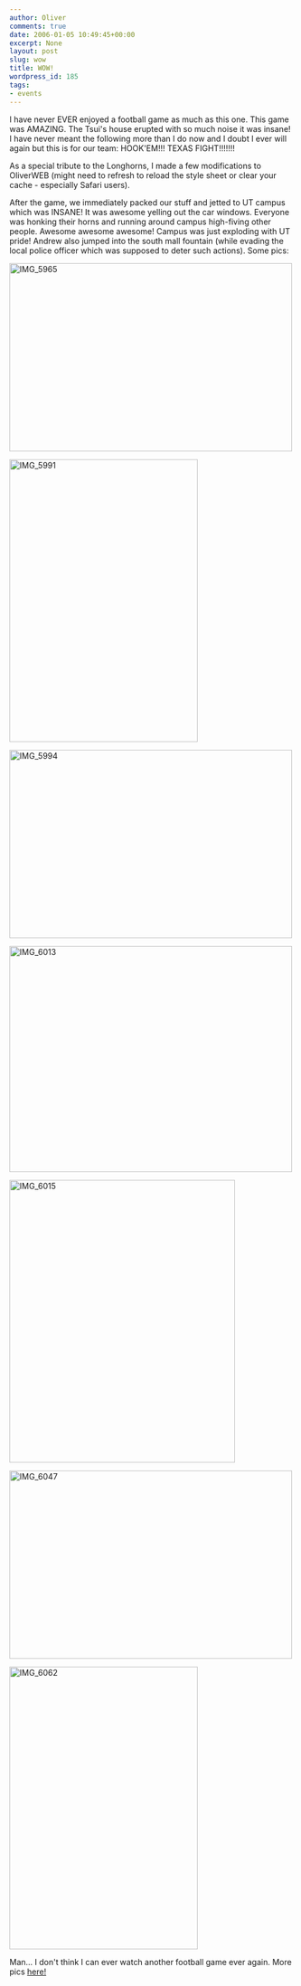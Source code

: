 ```yaml
---
author: Oliver
comments: true
date: 2006-01-05 10:49:45+00:00
excerpt: None
layout: post
slug: wow
title: WOW!
wordpress_id: 185
tags:
- events
---
```


I have never EVER enjoyed a football game as much as this one.  This game was AMAZING.  The Tsui's house erupted with so much noise it was insane!  I have never meant the following more than I do now and I doubt I ever will again but this is for our team: HOOK'EM!!!  TEXAS FIGHT!!!!!!!

As a special tribute to the Longhorns, I made a few modifications to OliverWEB (might need to refresh to reload the style sheet or clear your cache - especially Safari users).

After the game, we immediately packed our stuff and jetted to UT campus which was INSANE!  It was awesome yelling out the car windows.  Everyone was honking their horns and running around campus high-fiving other people.  Awesome awesome awesome!  Campus was just exploding with UT pride!  Andrew also jumped into the south mall fountain (while evading the local police officer which was supposed to deter such actions).  Some pics:

<a href="http://www.flickr.com/photos/owiber/82458296/" title="Photo Sharing"><img src="http://static.flickr.com/39/82458296_7d9324679b.jpg" width="500" height="333" alt="IMG_5965" /></a>

<a href="http://www.flickr.com/photos/owiber/82459518/" title="Photo Sharing"><img src="http://static.flickr.com/38/82459518_ae37cff094.jpg" width="333" height="500" alt="IMG_5991" /></a>

<a href="http://www.flickr.com/photos/owiber/82460221/" title="Photo Sharing"><img src="http://static.flickr.com/41/82460221_365a44bb4e.jpg" width="500" height="333" alt="IMG_5994" /></a>

<a href="http://www.flickr.com/photos/owiber/82461094/" title="Photo Sharing"><img src="http://static.flickr.com/41/82461094_89293a961e.jpg" width="500" height="400" alt="IMG_6013" /></a>

<a href="http://www.flickr.com/photos/owiber/82461249/" title="Photo Sharing"><img src="http://static.flickr.com/41/82461249_e640292660.jpg" width="399" height="500" alt="IMG_6015" /></a>

<a href="http://www.flickr.com/photos/owiber/82462634/" title="Photo Sharing"><img src="http://static.flickr.com/42/82462634_1a7df7b67f.jpg" width="500" height="333" alt="IMG_6047" /></a>

<a href="http://www.flickr.com/photos/owiber/82462993/" title="Photo Sharing"><img src="http://static.flickr.com/42/82462993_dae46616f6.jpg" width="333" height="500" alt="IMG_6062" /></a>

Man... I don't think I can ever watch another football game ever again.  More pics <a href="http://www.flickr.com/photos/owiber/sets/1761733/">here!</a>